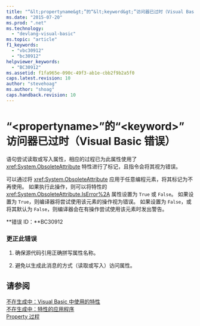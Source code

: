 ```yaml
---
title: "“&lt;propertyname&gt;”的“&lt;keyword&gt;”访问器已过时（Visual Basic 错误） | Microsoft Docs"
ms.date: "2015-07-20"
ms.prod: ".net"
ms.technology: 
  - "devlang-visual-basic"
ms.topic: "article"
f1_keywords: 
  - "vbc30912"
  - "bc30912"
helpviewer_keywords: 
  - "BC30912"
ms.assetid: f1fa965e-090c-49f3-ab1e-cbb2f9b2a5f0
caps.latest.revision: 10
author: "stevehoag"
ms.author: "shoag"
caps.handback.revision: 10
---
```

# “&lt;propertyname&gt;”的“&lt;keyword&gt;”访问器已过时（Visual Basic 错误）
语句尝试读取或写入属性，相应的过程已为此属性使用了 <xref:System.ObsoleteAttribute> 特性进行了标记，且指令会将其视为错误。  
  
 可以通过将 <xref:System.ObsoleteAttribute> 应用于任意编程元素，将其标记为不再使用。 如果执行此操作，则可以将特性的 <xref:System.ObsoleteAttribute.IsError%2A> 属性设置为 `True` 或 `False`。 如果设置为 `True`，则编译器将尝试使用该元素的操作视为错误。 如果设置为 `False`，或将其默认为 `False`，则编译器会在有操作尝试使用该元素时发出警告。  
  
 **错误 ID：**BC30912  
  
### 更正此错误  
  
1.  确保源代码引用正确拼写属性名称。  
  
2.  避免以生成此消息的方式（读取或写入）访问属性。  
  
## 请参阅  
 [不在生成中：Visual Basic 中使用的特性](http://msdn.microsoft.com/zh-cn/22231318-8a40-49af-9245-e0aab723563b)   
 [不在生成中：特性的应用程序](http://msdn.microsoft.com/zh-cn/2b1703ed-4437-49b3-bc0b-568094324f47)   
 [Property 过程](../../visual-basic/programming-guide/language-features/procedures/property-procedures.md)